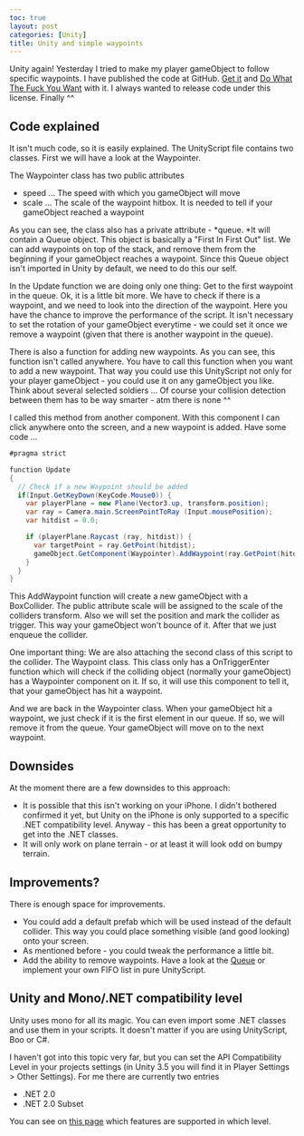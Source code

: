 ```yaml
---
toc: true
layout: post
categories: [Unity]
title: Unity and simple waypoints
---
```


Unity again! Yesterday I tried to make my player gameObject to follow specific waypoints. I have published the code at GitHub. [Get it](https://github.com/seasick/Waypointer "Waypointer") and [Do What The Fuck You Want](http://sam.zoy.org/wtfpl/ "Do What The Fuck You Want Licence") with it. I always wanted to release code under this license. Finally ^^

Code explained
--------------

It isn't much code, so it is easily explained. The UnityScript file contains two classes. First we will have a look at the Waypointer.

The Waypointer class has two public attributes

-   speed ... The speed with which you gameObject will move
-   scale ... The scale of the waypoint hitbox. It is needed to tell if your gameObject reached a waypoint

As you can see, the class also has a private attribute - *queue. *It will contain a Queue object. This object is basically a "First In First Out" list. We can add waypoints on top of the stack, and remove them from the beginning if your gameObject reaches a waypoint. Since this Queue object isn't imported in Unity by default, we need to do this our self.

In the Update function we are doing only one thing: Get to the first waypoint in the queue. Ok, it is a little bit more. We have to check if there is a waypoint, and we need to look into the direction of the waypoint. Here you have the chance to improve the performance of the script. It isn't necessary to set the rotation of your gameObject everytime - we could set it once we remove a waypoint (given that there is another waypoint in the queue).

There is also a function for adding new waypoints. As you can see, this function isn't called anywhere. You have to call this function when you want to add a new waypoint. That way you could use this UnityScript not only for your player gameObject - you could use it on any gameObject you like. Think about several selected soldiers ... Of course your collision detection between them has to be way smarter - atm there is none ^^

I called this method from another component. With this component I can click anywhere onto the screen, and a new waypoint is added. Have some code ...

```csharp
#pragma strict

function Update
{
  // Check if a new Waypoint should be added
  if(Input.GetKeyDown(KeyCode.Mouse0)) {
    var playerPlane = new Plane(Vector3.up, transform.position);
    var ray = Camera.main.ScreenPointToRay (Input.mousePosition);
    var hitdist = 0.0;

    if (playerPlane.Raycast (ray, hitdist)) {
      var targetPoint = ray.GetPoint(hitdist);
      gameObject.GetComponent(Waypointer).AddWaypoint(ray.GetPoint(hitdist));
    }
  }
}
```

This AddWaypoint function will create a new gameObject with a BoxCollider. The public attribute scale will be assigned to the scale of the colliders transform. Also we will set the position and mark the collider as trigger. This way your gameObject won't bounce of it. After that we just enqueue the collider.

One important thing: We are also attaching the second class of this script to the collider. The Waypoint class. This class only has a OnTriggerEnter function which will check if the colliding object (normally your gameObject) has a Waypointer component on it. If so, it will use this component to tell it, that your gameObject has hit a waypoint.

And we are back in the Waypointer class. When your gameObject hit a waypoint, we just check if it is the first element in our queue. If so, we will remove it from the queue. Your gameObject will move on to the next waypoint.

Downsides
---------

At the moment there are a few downsides to this approach:

-   It is possible that this isn't working on your iPhone. I didn't bothered confirmed it yet, but Unity on the iPhone is only supported to a specific .NET compatibility level. Anyway - this has been a great opportunity to get into the .NET classes.
-   It will only work on plane terrain - or at least it will look odd on bumpy terrain.

Improvements?
-------------

There is enough space for improvements.

-   You could add a default prefab which will be used instead of the default collider. This way you could place something visible (and good looking) onto your screen.
-   As mentioned before - you could tweak the performance a little bit.
-   Add the ability to remove waypoints. Have a look at the [Queue](http://msdn.microsoft.com/en-us/library/7977ey2c.aspx ".NET Queue class") or implement your own FIFO list in pure UnityScript.

Unity and Mono/.NET compatibility level
---------------------------------------

Unity uses mono for all its magic. You can even import some .NET classes and use them in your scripts. It doesn't matter if you are using UnityScript, Boo or C#.

I haven't got into this topic very far, but you can set the API Compatibility Level in your projects settings (in Unity 3.5 you will find it in Player Settings > Other Settings). For me there are currently two entries

-   .NET 2.0
-   .NET 2.0 Subset

You can see on [this page](http://docs.unity3d.com/Documentation/ScriptReference/MonoCompatibility.html "Mono Compatibility Levels") which features are supported in which level.
